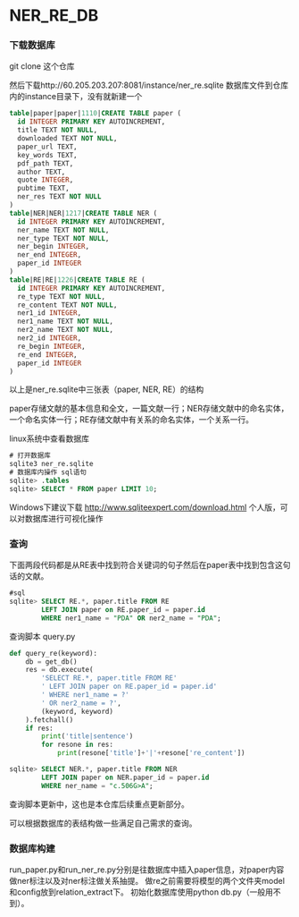 # NER_RE_DB

### 下载数据库
git clone 这个仓库

然后下载http://60.205.203.207:8081/instance/ner_re.sqlite 数据库文件到仓库内的instance目录下，没有就新建一个

```sql
table|paper|paper|1110|CREATE TABLE paper (
  id INTEGER PRIMARY KEY AUTOINCREMENT,
  title TEXT NOT NULL,
  downloaded TEXT NOT NULL,
  paper_url TEXT,
  key_words TEXT,
  pdf_path TEXT,
  author TEXT,
  quote INTEGER,
  pubtime TEXT,
  ner_res TEXT NOT NULL
)
table|NER|NER|1217|CREATE TABLE NER (
  id INTEGER PRIMARY KEY AUTOINCREMENT,
  ner_name TEXT NOT NULL,
  ner_type TEXT NOT NULL,
  ner_begin INTEGER,
  ner_end INTEGER,
  paper_id INTEGER
)
table|RE|RE|1226|CREATE TABLE RE (
  id INTEGER PRIMARY KEY AUTOINCREMENT,
  re_type TEXT NOT NULL,
  re_content TEXT NOT NULL,
  ner1_id INTEGER,
  ner1_name TEXT NOT NULL,
  ner2_name TEXT NOT NULL,
  ner2_id INTEGER,
  re_begin INTEGER,
  re_end INTEGER,
  paper_id INTEGER
)
```
以上是ner_re.sqlite中三张表（paper, NER, RE）的结构

paper存储文献的基本信息和全文，一篇文献一行；NER存储文献中的命名实体，一个命名实体一行；RE存储文献中有关系的命名实体，一个关系一行。

linux系统中查看数据库
```sql
# 打开数据库
sqlite3 ner_re.sqlite
# 数据库内操作 sql语句
sqlite> .tables
sqlite> SELECT * FROM paper LIMIT 10;
```
Windows下建议下载 http://www.sqliteexpert.com/download.html 个人版，可以对数据库进行可视化操作

### 查询
下面两段代码都是从RE表中找到符合关键词的句子然后在paper表中找到包含这句话的文献。

```sql
#sql
sqlite> SELECT RE.*, paper.title FROM RE 
        LEFT JOIN paper on RE.paper_id = paper.id 
        WHERE ner1_name = "PDA" OR ner2_name = "PDA";
```
查询脚本 query.py
```python
def query_re(keyword):
    db = get_db()
    res = db.execute(
        'SELECT RE.*, paper.title FROM RE'
        ' LEFT JOIN paper on RE.paper_id = paper.id'
        ' WHERE ner1_name = ?'
        ' OR ner2_name = ?',
        (keyword, keyword)
    ).fetchall()
    if res:
        print('title|sentence')
        for resone in res:
            print(resone['title']+'|'+resone['re_content'])
```
```sql
sqlite> SELECT NER.*, paper.title FROM NER 
        LEFT JOIN paper on NER.paper_id = paper.id
        WHERE ner_name = "c.506G>A";
```

查询脚本更新中，这也是本仓库后续重点更新部分。

可以根据数据库的表结构做一些满足自己需求的查询。


### 数据库构建
run_paper.py和run_ner_re.py分别是往数据库中插入paper信息，对paper内容做ner标注以及对ner标注做关系抽提。
做re之前需要将模型的两个文件夹model和config放到relation_extract下。
初始化数据库使用python db.py（一般用不到）。

